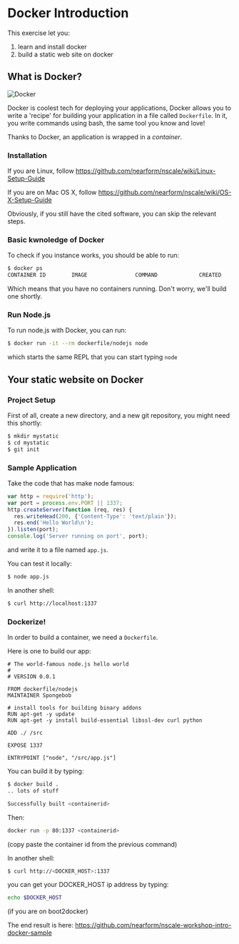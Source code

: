 
Docker Introduction
===================

This exercise let you:

1. learn and install docker
2. build a static web site on docker

What is Docker?
---------------

![Docker](https://d3oypxn00j2a10.cloudfront.net/0.9.0/images/pages/brand_guidelines/small_v.png)

Docker is coolest tech for deploying your applications, Docker allows you to write a 'recipe' for building your application in a file called `Dockerfile`. In it, you write commands using bash, the same tool you know and love!

Thanks to Docker, an application is wrapped in a _container_.

### Installation

If you are Linux, follow https://github.com/nearform/nscale/wiki/Linux-Setup-Guide

If you are on Mac OS X, follow https://github.com/nearform/nscale/wiki/OS-X-Setup-Guide

Obviously, if you still have the cited software, you can skip the relevant steps.

### Basic kwnoledge of Docker

To check if you instance works, you should be able to run:

```bash
$ docker ps
CONTAINER ID        IMAGE               COMMAND             CREATED             STATUS              PORTS               NAMES
`````

Which means that you have no containers running. Don't worry, we'll build one shortly.

### Run Node.js

To run node.js with Docker, you can run:

```bash
$ docker run -it --rm dockerfile/nodejs node
```

which starts the same REPL that you can start typing `node`

Your static website on Docker
-----------------------------

### Project Setup

First of all, create a new directory, and a new git repository, you
might need this shortly:

```bash
$ mkdir mystatic
$ cd mystatic
$ git init
```

### Sample Application

Take the code that has make node famous:

```js
var http = require('http');
var port = process.env.PORT || 1337;
http.createServer(function (req, res) {
  res.writeHead(200, {'Content-Type': 'text/plain'});
  res.end('Hello World\n');
}).listen(port);
console.log('Server running on port', port);
```

and write it to a file named `app.js`.

You can test it locally:
```bash
$ node app.js
```

In another shell:
```bash
$ curl http://localhost:1337
```

### Dockerize!

In order to build a container, we need a `Dockerfile`.

Here is one to build our app:

```
# The world-famous node.js hello world
#
# VERSION 0.0.1

FROM dockerfile/nodejs
MAINTAINER Spongebob

# install tools for building binary addons
RUN apt-get -y update
RUN apt-get -y install build-essential libssl-dev curl python

ADD ./ /src

EXPOSE 1337

ENTRYPOINT ["node", "/src/app.js"]
```

You can build it by typing:
```bash
$ docker build .
.. lots of stuff

Successfully built <containerid>
```

Then:
```bash
docker run -p 80:1337 <containerid>
```

(copy paste the container id from the previous command)


In another shell:
```bash
$ curl http://<DOCKER_HOST>:1337
```

you can get your DOCKER_HOST ip address by typing:
```bash
echo $DOCKER_HOST
```

(if you are on boot2docker)

The end result is here:
https://github.com/nearform/nscale-workshop-intro-docker-sample

